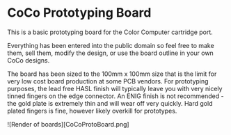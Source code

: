 CoCo Prototyping Board
======================

This is a basic prototyping board for the Color Computer cartridge port.

Everything has been entered into the public domain so feel free to make them, 
sell them, modify the design, or use the board outline in your own CoCo
designs.

The board has been sized to the 100mm x 100mm size that is the limit for very
low cost board production at some PCB vendors. For prototyping purposes, the
lead free HASL finish will typically leave you with very nicely tinned fingers
on the edge connector. An ENIG finish is not recommended - the gold plate is
extremely thin and will wear off very quickly. Hard gold plated fingers is 
fine, however likely overkill for prototypes.

![Render of boards][CoCoProtoBoard.png]
